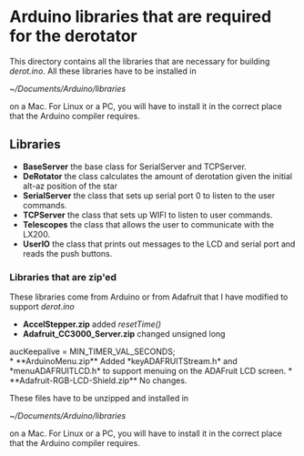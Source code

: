 # Arduino libraries that are required for the derotator

This directory contains all the libraries that are necessary for
building *derot.ino*. All these libraries have to be installed in

*~/Documents/Arduino/libraries*

on a Mac. For Linux or a PC, you will have to install it in the
correct place that the Arduino compiler requires.

## Libraries

* **BaseServer** the base class for SerialServer and TCPServer.
* **DeRotator** the class  calculates the amount of derotation
given the initial alt-az position of the star
* **SerialServer** the class that sets up serial port 0 to listen to
the user commands.
* **TCPServer** the class that sets up WIFI to listen to user
commands.
* **Telescopes** the class that allows the user to communicate with
the LX200.
* **UserIO** the class that prints out messages to the LCD and serial
port and reads the push buttons.

### Libraries that are zip'ed

These libraries come from Arduino or from Adafruit that I have
modified to support *derot.ino*

* **AccelStepper.zip** added *resetTime()*
* **Adafruit_CC3000_Server.zip** changed unsigned long
<section>aucKeepalive  = MIN_TIMER_VAL_SECONDS;</section>
* **ArduinoMenu.zip** Added *keyADAFRUITStream.h* and
*menuADAFRUITLCD.h* to support menuing on the ADAFruit LCD screen.
* **Adafruit-RGB-LCD-Shield.zip** No changes.

These files have to be unzipped and installed in

*~/Documents/Arduino/libraries*

on a Mac. For Linux or a PC, you will have to install it in the
correct place that the Arduino compiler requires.




